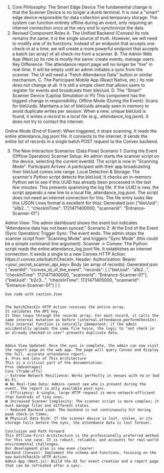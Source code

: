 1. Core Philosophy: The Smart Edge Device
The fundamental change is that the Scanner Device is no longer a dumb terminal. It is now a "smart" edge device responsible for data collection and temporary storage. The system can function entirely offline during an event, only requiring an internet connection once at the very end to synchronize the data.
2. Revised Component Roles
A. The Unified Backend (Convex)
Its role remains the same: it is the single source of truth.
However, we will need to modify one of its functions. Instead of an endpoint that accepts one check-in at a time, we will create a more powerful endpoint that accepts a batch (an array) of all check-ins from a scanner.
B. The Admin Web App (Next.js)
Its role is mostly the same: create events, manage users.
Key Difference: The attendance report page will no longer be "live" in real-time. It will be empty until an admin initiates a sync from the scanner. The UI will need a "Fetch Attendance Data" button or similar mechanism.
C. The Participant Mobile App (React Native, etc.)
Its role does not change at all. It is still a simple client that allows users to register for events and broadcasts their bleUuid.
D. The "Smart" Scanner Device (Laptop Simulation or Pi)
This component has the biggest change in responsibility.
Offline Mode (During the Event):
Scans for bleUuids.
Maintains a list of bleUuids already seen in memory to avoid duplicate writes per session.
When a new, unique bleUuid is found, it writes a record to a local file (e.g., attendance_log.jsonl). It does not try to contact the internet.


Online Mode (End of Event):
When triggered, it stops scanning.
It reads the entire attendance_log.jsonl file.
It connects to the internet.
It sends the entire list of records in a single batch POST request to the Convex backend.


3. The New Interaction Scenarios (Data Flow)
Scenario 1: During the Event (Offline Operation)
Scanner Setup: An admin starts the scanner script on the device, selecting the current eventId. The script is now in "Scanning Mode".
Participant Arrives: A participant with their app broadcasting their bleUuid comes into range.
Local Detection & Storage:
The scanner's Python script detects the bleUuid.
It checks an in-memory Python set to see if this UUID has already been processed in the last few minutes. This prevents spamming the log file.
If the UUID is new, the script appends a new line to a local file, attendance_log.jsonl. The script does not need an internet connection for this.
The file entry looks like this (JSON Lines format is excellent for this):
Generated json
{"bleUuid": "a1b2...", "checkInTime": 1721471400000, "scannerId": "Entrance-Scanner-01"}


Admin View: The admin dashboard shows the event but indicates "Attendance data has not been synced."
Scenario 2: At the End of the Event (Sync Operation)
Trigger Sync: The event ends. The admin stops the scanner script from "Scanning Mode" and triggers "Sync Mode" (this could be a simple command-line argument).
Scanner -> Convex:
The Python script reads the entire attendance_log.jsonl file.
It establishes an internet connection.
It sends a single  to a new Convex HTTP Action: https://<your-project>.convex.site/batchCheckIn.
Header: Authorization: Bearer <your_secret_scanner_api_key>
Body (an array of records):
Generated json
{
  "eventId": "convex_id_of_the_event",
  "records": [
    {"bleUuid": "a1b2...", "checkInTime": 1721471400000, "scannerId": "Entrance-Scanner-01"},
    {"bleUuid": "b2c3...", "checkInTime": 1721471405000, "scannerId": "Entrance-Scanner-01"}
  ]
}
```3.  **Convex Backend:**
Use code with caution.Json


The batchCheckIn HTTP Action receives the entire array.
It validates the API key.
It then loops through the records array. For each record, it calls the same internal mutation as before (internal.attendance.performCheckIn).
This internal function is naturally idempotent: if the admin accidentally uploads the same file twice, the logic to "not check in an already checked-in user" prevents duplicate data.


Admin View Updated: Once the sync is complete, the admin can now visit the report page on the web app. The page will query Convex and display the full, accurate attendance report.
4. Pros and Cons of This Architecture
This is a critical part of the documentation.
Pros (Advantages)
Cons (Trade-offs)
✅ Extreme Network Resilience: Works perfectly in venues with no or bad Wi-Fi.
❌ No Real-time Data: Admins cannot see who is present during the event. The report is only available post-sync.
✅ Efficiency: A single, large HTTP request is more network-efficient than hundreds of tiny ones.
❌ Increased Scanner Complexity: The scanner script is more complex; it must manage files and different states.
✅ Reduced Backend Load: The backend is not continuously hit during peak check-in times.
❌ Physical Data Risk: If the scanner device is lost, stolen, or its storage fails before the sync, the attendance data is lost forever.

Conclusion and Path Forward
This Offline-First Architecture is the professionally preferred method for this use case. It is robust, reliable, and accounts for real-world environmental challenges.
Our development plan is now even clearer:
Backend (Convex): Implement the schema and functions, focusing on the new batchCheckIn HTTP Action.
Admin App (Next.js): Build the UI for event creation and a report page that can be refreshed after a sync.
